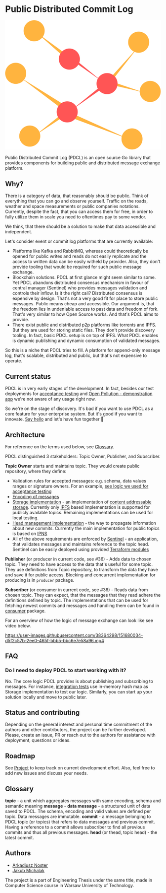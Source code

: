 # Public Distributed Commit Log
![Logo](logo.svg)

Public Distributed Commit Log (PDCL) is an open source Go library that provides components for building public and distributed message exchange platform.

## Why?
There is a category of data, that reasonably should be public. Think of everything that you can go and observe yourself. 
Traffic on the roads, weather and space measurements or public companies notations. 
Currently, despite the fact, that you can access them for free, 
in order to fully utilize them in scale you need to oftentimes pay to some vendor.

We think, that there should be a solution to make that data accessible and independent. 

Let's consider event or commit log platforms that are currently available:
* Platforms like Kafka and RabbitMQ, whereas could theoretically be opened for public writes and reads do not easily
  replicate and the access to written data can be easily witheld by provider. Also, they don't provide tooling that would be required for such public message exchange.
* Blockchain solutions. PDCL at first glance might seem similar to some. Yet PDCL abandons distributed consensus mechanism 
in favour of central manager (Sentinel) who provides messages validation and controls their inflow.
Is it the right call? Distributed consensus is expensive by design. That's not a very good fit for place to store public messages.
Public means cheap and accessible. Our argument is, that the freedom lies in undeniable access to past data and freedom of fork.
That's very similar to how Open Source works. And that's PDCL aims to provide.
* There exist public and distributed p2p platforms like torrents and IPFS. But they are used for storing static files. They don't provide discovery tooling. 
In fact, basic PDCL setup is on top of IPFS. What PDCL enables is dynamic publishing and dynamic consumption of validated messages.

So this is a niche that PDCL tries to fill. 
A platform for append-only message log, that's scalable, distributed and public, but that's not expensive to operate.

## Current status
PDCL is in very early stages of the development. In fact, besides our test deployments for [acceptance testing](test/acceptance/acceptance_benchmark.txt) and [Open Pollution - demonstration app](https://github.com/jmichalak9/open-pollution) we're not aware of any usage right now.

So we're on the stage of discovery. It's bad if you want to use PDCL as a core feature for your enterprise system. But it's good if you want to innovate. [Say hello](https://github.com/areknoster/public-distributed-commit-log/discussions/34) and let's have fun together 💪
## Architecture
For reference on the terms used below, see [Glossary](#glossary).

PDCL distinguished 3 stakeholders: Topic Owner, Publisher, and Subscriber.

**Topic Owner** starts and maintains topic. They would create public repository, where they define:
- Validation rules for accepted messages: e.g. schema, data values ranges or signature owners.
  For an example, [see logic we used for acceptance testing](cmd/acceptance-sentinel/internal/validator/signed_validator.go)
- [Encoding of messages](storage/pbcodec/)
- [Storage implementation](storage/) - an implementation of [content addressable storage](https://en.wikipedia.org/wiki/Content-addressable_storage). Currently only [IPFS](https://ipfs.io/) based implementation is supported for publicly available topics. Remaining implementations can be used for local testing.
- [Head management implementation](thead) - the way to propagate information about new commits. Currently the main implementation for public topics is based on [IPNS](https://docs.ipfs.io/concepts/ipns/) 
- All of the above requirements are enforced by [Sentinel](sentinel) - an application, that validates messages and maintains reference to the topic head. Sentinel can be easily deployed using provided [Terraform modules](terraform/modules) 

**Publisher** (or producer in current code, see #36) - Adds data to chosen topic. They need to have access to the data that's useful for some topic. They use definitions from Topic repository, to transform the data they have and save it for public access. Blocking and concurrent implementation for producing is in `producer` package.

**Subscriber** (or consumer in current code, see #36) - Reads data from chosen topic. They can expect, that the messages that they read adhere the definitions defined by topic. The implementations that can be used for fetching newest commits and messages and handling them can be found in [consumer](consumer) package.


For an overview of how the logic of message exchange can look like see video below.

https://user-images.githubusercontent.com/38364298/151680034-d5f2c57b-2ee0-465f-bbb5-bbc6e7e58a96.mp4
## FAQ
### Do I need to deploy PDCL to start working with it?
No. The core logic PDCL provides is about publishing and subscribing to messages.
For instance, [integration tests](test/itest) use in-memory hash map as Storage implementation to test our logic. Similarly, you can start up your solution locally and move to public later.
## Status and contributing
Depending on the general interest and personal time commitment of the authors and other contributors, 
the project can be further developed. Please, create an issue, PR or reach out to the authors 
for assistance with deployment, questions or ideas.

## Roadmap
See [Project](https://github.com/users/areknoster/projects/3) to keep track on current development effort. Also, feel free to add new issues and discuss your needs.

## Glossary
**topic** - a unit which aggregates messages with same encoding, schema and semantic meaning
**message** - 
**data message** - a structured unit of data saved to PDCL. The schema, encoding and valid values are defined per topic. Data messages are immutable.
**commit** - a message belonging to PDCL topic (or topics) that refers to data messages and previous commit. Having a reference to a commit allows subscriber to find all previous commits and thus all previous messages. 
**head** (or thead, topic head) - the latest commit. 

## Authors
- [Arkadiusz Noster](https://github.com/areknoster)
- [Jakub Michalak](https://github.com/jmichalak9)

The project is a part of Engineering Thesis under the same title, 
made in Computer Science course in Warsaw University of Technology.

